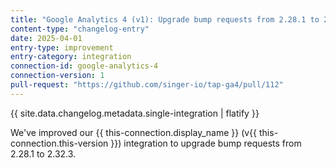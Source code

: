 ```yaml
---
title: "Google Analytics 4 (v1): Upgrade bump requests from 2.28.1 to 2.32.3"
content-type: "changelog-entry"
date: 2025-04-01
entry-type: improvement
entry-category: integration
connection-id: google-analytics-4
connection-version: 1
pull-request: "https://github.com/singer-io/tap-ga4/pull/112"
---
```

{{ site.data.changelog.metadata.single-integration | flatify }}

We've improved our {{ this-connection.display_name }} (v{{ this-connection.this-version }}) integration to upgrade bump requests from 2.28.1 to 2.32.3.